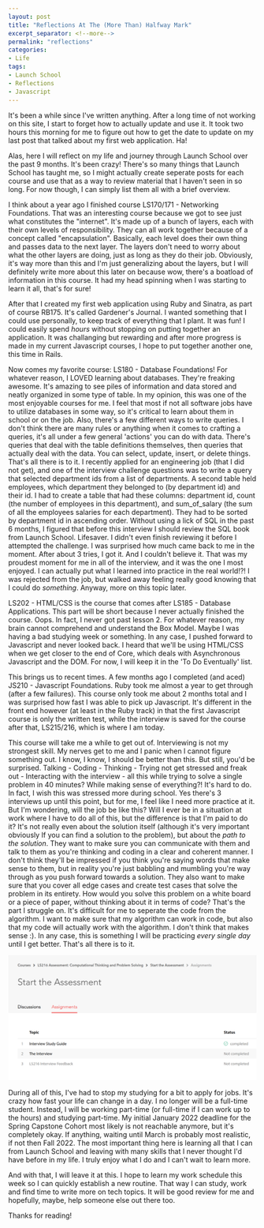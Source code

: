 ```yaml
---
layout: post
title: "Reflections At The (More Than) Halfway Mark"
excerpt_separator: <!--more-->
permalink: "reflections"
categories:
- Life
tags:
- Launch School
- Reflections
- Javascript
---
```


It's been a while since I've written anything. After a long time of not working on this site, I start to forget how to actually update and use it. It took two hours this morning for me to figure out how to get the date to update on my last post that talked about my first web application. Ha!

Alas, here I will reflect on my life and journey through Launch School over the past 9 months. It's been crazy! There's so many things that Launch School has taught me, so I might actually create seperate posts for each course and use that as a way to review material that I haven't seen in so long. For now though, I can simply list them all with a brief overview. 

<!--more-->

I think about a year ago I finished course LS170/171 - Networking Foundations. That was an interesting course because we got to see just what constitutes the "internet". It's made up of a bunch of layers, each with their own levels of responsibility. They can all work together because of a concept called "encapsulation". Basically, each level does their own thing and passes data to the next layer. The layers don't need to worry about what the other layers are doing, just as long as they do their job. Obviously,  it's way more than this and I'm just generalizing about the layers, but I will definitely write more about this later on because wow, there's a boatload of information in this course. It had my head spinning when I was starting to learn it all, that's for sure!

After that I created my first web application using Ruby and Sinatra, as part of course RB175. It's called Gardener's Journal. I wanted something that I could use personally, to keep track of everything that I plant. It was fun! I could easily spend *hours* without stopping on putting together an application. It was challanging but rewarding and after more progress is made in my current Javascript courses, I hope to put together another one, this time in Rails. 

Now comes my favorite course: LS180 - Database Foundations! For whatever reason, I LOVED learning about databases. They're freaking awesome. It's amazing to see piles of information and data stored and neatly organized in some type of table. In my opinion, this was one of the most enjoyable courses for me. I feel that most if not all software jobs have to utilize databases in some way, so it's critical to learn about them in school or on the job. Also, there's a few different ways to write queries. I don't think there are many rules or anything when it comes to crafting a queries, it's all under a few general 'actions' you can do with data. There's queries that deal with the table definitions themselves, then queries that actually deal with the data. You can select, update, insert, or delete things. That's all there is to it. I recently applied for an engineering job (that I did not get), and one of the interview challenge questions was to write a query that selected department ids from a list of departments. A second table held employees, which department they belonged to (by department id) and their id. I had to create a table that had these columns: department id, count (the number of employees in this department), and sum_of_salary (the sum of all the employees salaries for each department). They had to be sorted by department id in ascending order. Without using a lick of SQL in the past 6 months, I figured that before this interview I should review the SQL book from Launch School. Lifesaver. I didn't even finish reviewing it before I attempted the challenge. I was surprised how much came back to me in the moment. After about 3 tries, I got it. And I couldn't believe it. That was my proudest moment for me in all of the interview, and it was the one I most enjoyed. I can actually put what I learned into practice in the real world!?! I was rejected from the job, but walked away feeling really good knowing that I could do *something*. Anyway, more on this topic later.

LS202 - HTML/CSS is the course that comes after LS185 - Database Applications. This part will be short because I never actually finished the course. Oops. In fact, I never got past lesson 2. For whatever reason, my brain cannot comprehend and understand the Box Model. Maybe I was having a bad studying week or something. In any case, I pushed forward to Javascript and never looked back. I heard that we'll be using HTML/CSS when we get closer to the end of Core, which deals with Asynchronous Javascript and the DOM. For now, I will keep it in the 'To Do Eventually' list. 

This brings us to recent times. A few months ago I completed (and aced) JS210 - Javascript Foundations. Ruby took me almost a year to get through (after a few failures). This course only took me about 2 months total and I was surprised how fast I was able to pick up Javascript. It's different in the front end however (at least in the Ruby track) in that the first Javascript course is only the written test, while the interview is saved for the course after that, LS215/216, which is where I am today. 

This course will take me a while to get out of. Interviewing is not my strongest skill. My nerves get to me and I panic when I cannot figure something out. I know, I know, I should be better than this. But still, you'd be surprised. Talking - Coding - Thinking - Trying not get stressed and freak out - Interacting with the interview - all this while trying to solve a single problem in 40 minutes? While making sense of everything?! It's hard to do. In fact, I wish this was stressed more during school. Yes there's 3 interviews up until this point, but for me, I feel like I need more practice at it. But I'm wondering, will the job be like this? Will I ever be in a situation at work where I have to do all of this, but the difference is that I'm paid to do it? It's not really even about the solution itself (although it's very important obviously If you can find a solution to the problem), but about the *path to the solution*. They want to make sure you can communicate with them and talk to them as you're thinking and coding in a clear and coherent manner. I don't think they'll be impressed if you think you're saying words that make sense to them, but in reality you're just babbling and mumbling you're way through as you push forward towards a solution. They also want to make sure that you cover all edge cases and create test cases that solve the problem in its entirety. How would you solve this problem on a white board or a piece of paper, without thinking about it in terms of code? That's the part I struggle on. It's difficult for me to seperate the code from the algorithm. I want to make sure that my algorithm can work in code, but also that my code will actually work with the algorithm. I don't think that makes sense :). In any case, this is something I will be practicing *every single day* until I get better. That's all there is to it. 

<img src="interview.png" alt="interview" width="600"/>

During all of this, I've had to stop my studying for a bit to apply for jobs. It's crazy how fast your life can change in a day. I no longer will be a full-time student. Instead, I will be working part-time (or full-time if I can work up to the hours) and studying part-time. My initial January 2022 deadline for the Spring Capstone Cohort most likely is not reachable anymore, but it's completely okay. If anything, waiting until March is probably most realistic, if not then Fall 2022. The most important thing here is learning all that I can from Launch School and leaving with many skills that I never thought I'd have before in my life. I truly enjoy what I do and I can't wait to learn more.

And with that, I will leave it at this. I hope to learn my work schedule this week so I can quickly establish a new routine. That way I can study, work and find time to write more on tech topics. It will be good review for me and hopefully, maybe, help someone else out there too. 

Thanks for reading! 
